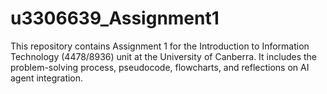 # u3306639_Assignment1
This repository contains Assignment 1 for the Introduction to Information Technology (4478/8936) unit at the University of Canberra. It includes the problem-solving process, pseudocode, flowcharts, and reflections on AI agent integration.
